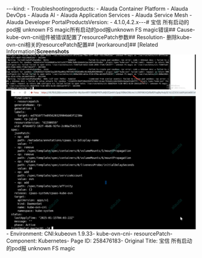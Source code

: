 ---kind:   - Troubleshootingproducts:    - Alauda Container Platform   - Alauda DevOps   - Alauda AI   - Alauda Application Services   - Alauda Service Mesh   - Alauda Developer PortalProductsVersion:   - 4.1.0,4.2.x---<!-- A type of document that involves encountering a fault, diag...it, performing root cause analysis, and providing solutions. --># 宝信 所有启动的pod报 unknown FS magic所有启动的pod报unknown FS magic错误## Cause- kube-ovn-cni组件被错误配置了resourcePatch参数## Resolution- 删除kube-ovn-cni相关的resourcePatch配置## [workaround]## [Related Information]**Screenshots**![](assets/bao-xin-suo-you-qi-dong-de-podbao-unknown-fs-magic/image-2025-1-15_16-35-37.png)![](assets/bao-xin-suo-you-qi-dong-de-podbao-unknown-fs-magic/image-2025-1-15_16-35-55.png)- Environment: CNI:kubeovn 1.9.33- kube-ovn-cni- resourcePatch- Component: Kubernetes- Page ID: 258476183- Original Title: 宝信 所有启动的pod报 unknown FS magic